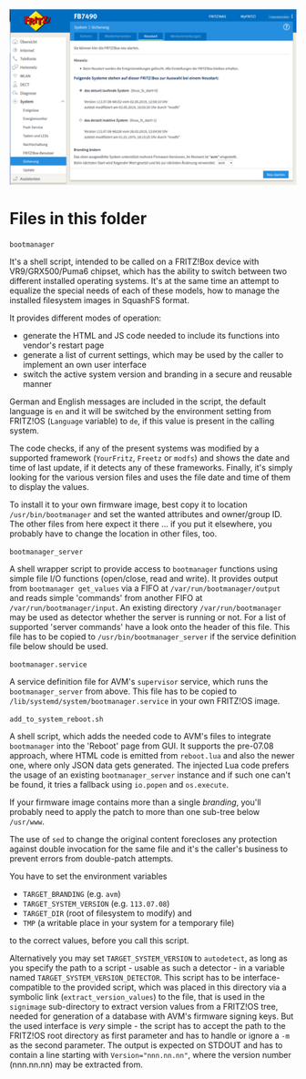 ![Bootmanager](Bootmanager.png)

# Files in this folder

`bootmanager`

It's a shell script, intended to be called on a FRITZ!Box device with VR9/GRX500/Puma6 chipset, which has the ability to switch between two different installed operating systems. It's at the same time an attempt to equalize the special needs of each of these models, how to manage the installed filesystem images in SquashFS format.

It provides different modes of operation:

- generate the HTML and JS code needed to include its functions into vendor's restart page
- generate a list of current settings, which may be used by the caller to implement an own user interface
- switch the active system version and branding in a secure and reusable manner

German and English messages are included in the script, the default language is ```en``` and it will be switched by the environment setting from FRITZ!OS (```Language``` variable) to ```de```, if this value is present in the calling system.

The code checks, if any of the present systems was modified by a supported framework (```YourFritz```, ```Freetz``` or ```modfs```) and shows the date and time of last update, if it detects any of these frameworks. Finally, it's simply looking for the various version files and uses the file date and time of them to display the values.

To install it to your own firmware image, best copy it to location ```/usr/bin/bootmanager``` and set the wanted attributes and owner/group ID. The other files from here expect it there ... if you put it elsewhere, you probably have to change the location in other files, too.

`bootmanager_server`

A shell wrapper script to provide access to `bootmanager` functions using simple file I/O functions (open/close, read and write). It provides output from `bootmanager get_values` via a FIFO at `/var/run/bootmanager/output` and reads     simple 'commands' from another FIFO at `/var/run/bootmanager/input`. An existing directory `/var/run/bootmanager` may be used as detector whether the server is running or not. For a list of supported 'server commands' have a look onto the header of this file. This file has to be copied to `/usr/bin/bootmanager_server` if the service definition file below should be used.

`bootmanager.service`

A service definition file for AVM's `supervisor` service, which runs the `bootmanager_server` from above. This file has to be copied to `/lib/systemd/system/bootmanager.service` in your own FRITZ!OS image.

`add_to_system_reboot.sh`

A shell script, which adds the needed code to AVM's files to integrate `bootmanager` into the 'Reboot' page from GUI. It supports the pre-07.08 approach, where HTML code is emitted from `reboot.lua` and also the newer one, where only JSON data gets generated. The injected Lua code prefers the usage of an existing `bootmanager_server` instance and if such one can't be found, it tries a fallback using `io.popen` and `os.execute`.

If your firmware image contains more than a single *branding*, you'll probably need to apply the patch to more than one sub-tree below ```/usr/www```.

The use of `sed` to change the original content forecloses any protection against double invocation for the same file and it's the caller's business to prevent errors from double-patch attempts.

You have to set the environment variables

- `TARGET_BRANDING` (e.g. `avm`)
- `TARGET_SYSTEM_VERSION` (e.g. `113.07.08`)
- `TARGET_DIR` (root of filesystem to modify) and
- `TMP` (a writable place in your system for a temporary file)

to the correct values, before you call this script.

Alternatively you may set `TARGET_SYSTEM_VERSION` to `autodetect`, as long as you specify the path to a script - usable as such a detector - in a variable named `TARGET_SYSTEM_VERSION_DETECTOR`. This script has to be interface-compatible to the provided script, which was placed in this directory via a symbolic link (`extract_version_values`) to the file, that is used in the `signimage` sub-directory to extract version values from a FRITZ!OS tree, needed for generation of a database with AVM's firmware signing keys.
But the used interface is _very_ simple - the script has to accept the path to the FRITZ!OS root directory as first parameter and has to handle or ignore a `-m` as the second parameter. The output is expected on STDOUT and has to contain a line starting with `Version="nnn.nn.nn"`, where the version number (nnn.nn.nn) may be extracted from.
